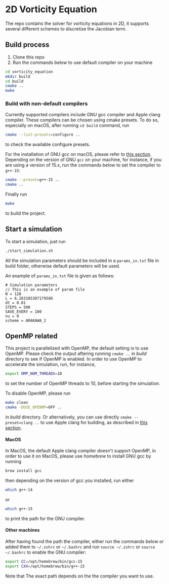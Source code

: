 # 2D Vorticity Equation
The repo contains the solver for vorticity equations in 2D, it supports several different schemes to discretize the Jacobian term.

## Build process
1. Clone this repo
2. Run the commands below to use default compiler on your machine
```bash
cd vorticity_equation
mkdir build
cd build
cmake ..
make
```

### Build with non-default compilers
Currently supported compilers include GNU gcc compiler and Apple clang compiler. These compilers can be chosen using cmake presets. To do so, especially on macOS, after running `cd build` command, run
```bash
cmake --list-presets=configure ..
```
to check the available configure presets.

For the installation of GNU gcc on macOS, please refer to [this section](#macos). Depending on the version of GNU `gcc` on your machine, for instance, if you are using a version of 15.x, run the commands below to set the compiler to `g++-15`:
```bash
cmake --preset=g++-15 ..
cmake ..
```
Finally run
```bash
make
```
to build the project.

## Start a simulation
To start a simulation, just run
```bash
./start_simulation.sh
```

All the simulation parameters should be included in a `params_in.txt` file in build folder, otherwise default parameters will be used.

An example of `params_in.txt` file is given as follows:
```
# Simulation parameters
// This is an example of param file
N = 128
L = 6.283185307179586
dt = 0.01
STEPS = 500
SAVE_EVERY = 100
nu = 0
scheme = ARAKAWA_2
```

## OpenMP related
This project is parallelized with OpenMP, the default setting is to use OpenMP. Please check the output aftering running `cmake ..` in *build* directory to see if OpenMP is enabled. In order to use OpenMP to accelerate the simulation, run, for instance,
```bash
export OMP_NUM_THREADS=10
```
to set the number of OpenMP threads to 10, before starting the simulation.

To disable OpenMP, please run
```bash
make clean
cmake -DUSE_OPENMP=OFF ..
```
in *build* directory. Or alternatively, you can use directly `cmake --preset=clang ..` to use Apple clang for building, as described in [this section](#build-with-non-default-compilers).

#### MacOS
In MacOS, the default Apple clang compiler doesn't support OpenMP, in order to use it on MacOS, please use *homebrew* to install GNU gcc by running
```bash
brew install gcc
```
then depending on the version of gcc you installed, run either
```bash
which g++-14
```
or
```bash
which g++-15
```
to print the path for the GNU compiler.

#### Other machines
After having found the path the compiler, either run the commands below or added them to `~/.zshrc` or `~/.bashrc` and run `source ~/.zshrc` or `source ~/.bashrc` to enable the GNU compiler:
```bash
export CC=/opt/homebrew/bin/gcc-15
export CXX=/opt/homebrew/bin/g++-15
```
Note that The exact path depends on the the compiler you want to use.